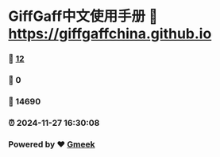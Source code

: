 # GiffGaff中文使用手册 :link: https://giffgaffchina.github.io 
### :page_facing_up: [12](https://giffgaffchina.github.io/tag.html) 
### :speech_balloon: 0 
### :hibiscus: 14690 
### :alarm_clock: 2024-11-27 16:30:08 
### Powered by :heart: [Gmeek](https://github.com/Meekdai/Gmeek)
